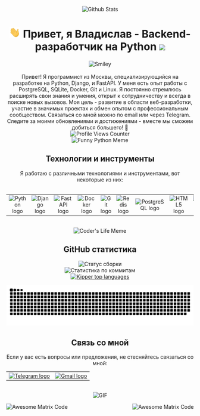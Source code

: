 <p align="center">
        <img src="https://raw.githubusercontent.com/mayhemantt/mayhemantt/Update/svg/Bottom.svg" alt="Github Stats" />
</p>

# <h1 align="center"><img width="30px" margin="0px" src="https://raw.githubusercontent.com/ABSphreak/ABSphreak/master/gifs/Hi.gif"> Привет, я Владислав - Backend-разработчик на Python <img src="https://media.giphy.com/media/v1.Y2lkPTc5MGI3NjExMHJtYnU5OTl2NmIwOWloNW1qcnhxMWNlanNsN2JkM2VrejN3b3k1ZSZlcD12MV9pbnRlcm5hbF9naWZfYnlfaWQmY3Q9Zw/KAq5w47R9rmTuvWOWa/giphy.gif" width="30"></h1>
<div align="center">
<div>
<img src="https://github.com/fnky/fnky/raw/fnky/img/smile.gif" alt="Smiley" align="center">
</div>
<br>
</div>
<div align="center">
  Привет! Я программист из Москвы, специализирующийся на разработке на Python, Django, и FastAPI. У меня есть опыт работы с PostgreSQL, SQLite, Docker, Git и Linux. Я постоянно стремлюсь расширять свои знания и умения, открыт к сотрудничеству и всегда в поиске новых вызовов. Моя цель - развитие в области веб-разработки, участие в значимых проектах и обмен опытом с профессиональным сообществом. Связаться со мной можно по email или через Telegram. Следите за моими обновлениями и достижениями - вместе мы сможем добиться большего! 🚀
</div>

<div align="center">
  <img src="https://profile-counter.glitch.me/melixz/count.svg?" alt="Profile Views Counter" />
</div>

<div align="center">
  <img height="200" src="https://i.imgflip.com/2nytxb.jpg" alt="Funny Python Meme" />
</div>

## <div align="center">Технологии и инструменты</div>

<div align="center">
  Я работаю с различными технологиями и инструментами, вот некоторые из них:
</div>
<br>
<div align="center">
  <table>
    <tr>
      <td align="center">
        <img src="https://skillicons.dev/icons?i=py" width="100" height="100" alt="Python logo" />
      </td>
      <td align="center">
        <img src="https://skillicons.dev/icons?i=django" width="100" height="100" alt="Django logo" />
      </td>
      <td align="center">
        <img src="https://skillicons.dev/icons?i=fastapi" width="100" height="100" alt="FastAPI logo" />
      </td>
      <td align="center">
        <img src="https://skillicons.dev/icons?i=docker" width="100" height="100" alt="Docker logo" />
      </td>
      <td align="center">
        <img src="https://skillicons.dev/icons?i=git" width="100" height="100" alt="Git logo" />
      </td>
      <td align="center">
        <img src="https://skillicons.dev/icons?i=redis" width="100" height="100" alt="Redis logo" />
      </td>
      <td align="center">
        <img src="https://skillicons.dev/icons?i=postgres" width="100" height="100" alt="PostgreSQL logo" />
      </td>
      <td align="center">
        <img src="https://skillicons.dev/icons?i=html" width="100" height="100" alt="HTML5 logo" />
      </td>
      <td align="center">
        <img src="https://cdn.jsdelivr.net/gh/devicons/devicon/icons/google/google-original.svg" width="100" height="100" alt="Google logo" />
      </td>
    </tr>
  </table>
</div>


</div>
<br>
<div align="center">
  <img height="200" src="https://i.imgflip.com/69b98d.png" alt="Coder's Life Meme" />
</div>

## <div align="center">GitHub статистика</div>

<div align="center">
  
![Статус сборки](https://github-readme-stats.vercel.app/api?username=melixz&theme=dark&hide_border=false&include_all_commits=false&count_private=false)
<br>
![Статистика по коммитам](https://github-readme-streak-stats.herokuapp.com/?user=melixz&theme=dark&hide_border=false)
<br>
[![Kipper top languages](https://github-readme-stats.vercel.app/api/top-langs/?username=melixz&theme=dark)](https://github.com/anuraghazra/github-readme-stats)
  
 </div>


<picture>
  <source media="(prefers-color-scheme: dark)" srcset="https://raw.githubusercontent.com/holic-x/holic-x/output/github-contribution-grid-snake-dark.svg">
  <source media="(prefers-color-scheme: light)" srcset="https://raw.githubusercontent.com/holic-x/holic-x/output/github-contribution-grid-snake.svg">
  <img alt="github contribution grid snake animation" src="https://raw.githubusercontent.com/adorabled4/adorabled4/output/github-contribution-grid-snake.svg">
</picture>

## <div align="center">Связь со мной</div>

<div align="center">
  <p>Если у вас есть вопросы или предложения, не стесняйтесь связаться со мной:</p>
  <table>
    <tr>
      <td align="center">
        <a href="https://t.me/Melixxx999" target="_blank">
          <img src="https://raw.githubusercontent.com/maurodesouza/profile-readme-generator/master/src/assets/icons/social/telegram/default.svg" width="100" height="100" alt="Telegram logo" />
        </a>
      </td>
      <td align="center">
        <a href="mailto:dr.melix@gmail.com" target="_blank">
          <img src="https://raw.githubusercontent.com/maurodesouza/profile-readme-generator/master/src/assets/icons/social/gmail/default.svg" width="100" height="100" alt="Gmail logo" />
        </a>
      </td>
    </tr>
  </table>
</div>




  
  </a>
<p align="center">
<br>
  <img alt="GIF" src="https://media.giphy.com/media/v1.Y2lkPTc5MGI3NjExczNsOHJhZmp5M2Z3NGxzcGhzNW82MDl1MGUzbmhieGtibHpxaGQ5cyZlcD12MV9pbnRlcm5hbF9naWZfYnlfaWQmY3Q9Zw/wvQIqJyNBOCjK/giphy.gif" />
</p>
<img src = 'https://github.com/MarikIshtar007/MarikIshtar007/blob/master/images/matrix.gif' alt = 'Awesome Matrix Code' align='left'/>

<img src = 'https://github.com/MarikIshtar007/MarikIshtar007/blob/master/images/matrix.gif' alt = 'Awesome Matrix Code' align='right'/>
